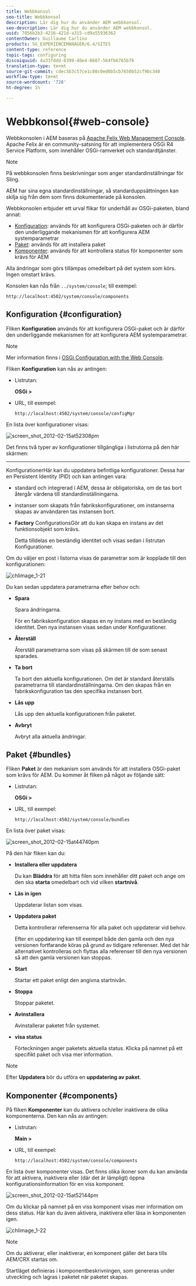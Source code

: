 ```yaml
---
title: Webbkonsol
seo-title: Webbkonsol
description: Lär dig hur du använder AEM webbkonsol.
seo-description: Lär dig hur du använder AEM webbkonsol.
uuid: 7856b2b3-4216-421d-a315-cd9a55936362
contentOwner: Guillaume Carlino
products: SG_EXPERIENCEMANAGER/6.4/SITES
content-type: reference
topic-tags: configuring
discoiquuid: 4a33fddd-0399-40e4-8687-564fb6765b76
translation-type: tm+mt
source-git-commit: cdec5b3c57ce1c80c0ed6b5cb7650b52cf9bc340
workflow-type: tm+mt
source-wordcount: '728'
ht-degree: 1%

---
```



# Webbkonsol{#web-console}

Webbkonsolen i AEM baseras på [Apache Felix Web Management Console](https://felix.apache.org/documentation/subprojects/apache-felix-web-console.html). Apache Felix är en community-satsning för att implementera OSGi R4 Service Platform, som innehåller OSGi-ramverket och standardtjänster.

>[!NOTE]
>
>På webbkonsolen finns beskrivningar som anger standardinställningar för Sling.
>
>AEM har sina egna standardinställningar, så standarduppsättningen kan skilja sig från dem som finns dokumenterade på konsolen.

Webbkonsolen erbjuder ett urval flikar för underhåll av OSGi-paketen, bland annat:

* [Konfiguration](#configuration): används för att konfigurera OSGi-paketen och är därför den underliggande mekanismen för att konfigurera AEM systemparametrar
* [Paket](#bundles): används för att installera paket
* [Komponenter](#components): används för att kontrollera status för komponenter som krävs för AEM

Alla ändringar som görs tillämpas omedelbart på det system som körs. Ingen omstart krävs.

Konsolen kan nås från `../system/console`; till exempel:

`http://localhost:4502/system/console/components`

## Konfiguration {#configuration}

Fliken **Konfiguration** används för att konfigurera OSGi-paket och är därför den underliggande mekanismen för att konfigurera AEM systemparametrar.

>[!NOTE]
>
>Mer information finns i [OSGi Configuration with the Web Console](/help/sites-deploying/configuring-osgi.md).

Fliken **Konfiguration** kan nås av antingen:

* Listrutan:

   **OSGi >**

* URL, till exempel:

   `http://localhost:4502/system/console/configMgr`

En lista över konfigurationer visas:

![screen_shot_2012-02-15at52308pm](assets/screen_shot_2012-02-15at52308pm.png)

Det finns två typer av konfigurationer tillgängliga i listrutorna på den här skärmen:

* ****
KonfigurationerHär kan du uppdatera befintliga konfigurationer. Dessa har en Persistent Identity (PID) och kan antingen vara:

   * standard och integrerad i AEM, dessa är obligatoriska, om de tas bort återgår värdena till standardinställningarna.
   * instanser som skapats från fabrikskonfigurationer, om instanserna skapas av användaren tas instansen bort.

* **Factory**
ConfigurationsGör att du kan skapa en instans av det funktionsobjekt som krävs.

   Detta tilldelas en beständig identitet och visas sedan i listrutan Konfigurationer.

Om du väljer en post i listorna visas de parametrar som är kopplade till den konfigurationen:

![chlimage_1-21](assets/chlimage_1-21.png)

Du kan sedan uppdatera parametrarna efter behov och:

* **Spara**

   Spara ändringarna.

   För en fabrikskonfiguration skapas en ny instans med en beständig identitet. Den nya instansen visas sedan under Konfigurationer.

* **Återställ**

   Återställ parametrarna som visas på skärmen till de som senast sparades.

* **Ta bort**

   Ta bort den aktuella konfigurationen. Om det är standard återställs parametrarna till standardinställningarna. Om den skapas från en fabrikskonfiguration tas den specifika instansen bort.

* **Lås upp**

   Lås upp den aktuella konfigurationen från paketet.

* **Avbryt**

   Avbryt alla aktuella ändringar.

## Paket {#bundles}

Fliken **Paket** är den mekanism som används för att installera OSGi-paket som krävs för AEM. Du kommer åt fliken på något av följande sätt:

* Listrutan:

   **OSGi >**

* URL, till exempel:

   `http://localhost:4502/system/console/bundles`

En lista över paket visas:

![screen_shot_2012-02-15at44740pm](assets/screen_shot_2012-02-15at44740pm.png)

På den här fliken kan du:

* **Installera eller uppdatera**

   Du kan **Bläddra** för att hitta filen som innehåller ditt paket och ange om den ska **starta** omedelbart och vid vilken **startnivå**.

* **Läs in igen**

   Uppdaterar listan som visas.

* **Uppdatera paket**

   Detta kontrollerar referenserna för alla paket och uppdaterar vid behov.

   Efter en uppdatering kan till exempel både den gamla och den nya versionen fortfarande köras på grund av tidigare referenser. Med det här alternativet kontrolleras och flyttas alla referenser till den nya versionen så att den gamla versionen kan stoppas.

* **Start**

   Startar ett paket enligt den angivna startnivån.

* **Stoppa**

   Stoppar paketet.

* **Avinstallera**

   Avinstallerar paketet från systemet.

* **visa status**

   Förteckningen anger paketets aktuella status. Klicka på namnet på ett specifikt paket och visa mer information.

>[!NOTE]
>
>Efter **Uppdatera** bör du utföra en **uppdatering av paket**.

## Komponenter {#components}

På fliken **Komponenter** kan du aktivera och/eller inaktivera de olika komponenterna. Den kan nås av antingen:

* Listrutan:

   **Main >**

* URL, till exempel:

   `http://localhost:4502/system/console/components`

En lista över komponenter visas. Det finns olika ikoner som du kan använda för att aktivera, inaktivera eller (där det är lämpligt) öppna konfigurationsinformation för en viss komponent.

![screen_shot_2012-02-15at52144pm](assets/screen_shot_2012-02-15at52144pm.png)

Om du klickar på namnet på en viss komponent visas mer information om dess status. Här kan du även aktivera, inaktivera eller läsa in komponenten igen.

![chlimage_1-22](assets/chlimage_1-22.png)

>[!NOTE]
>
>Om du aktiverar, eller inaktiverar, en komponent gäller det bara tills AEM/CRX startas om.
>
>Startläget definieras i komponentbeskrivningen, som genereras under utveckling och lagras i paketet när paketet skapas.

